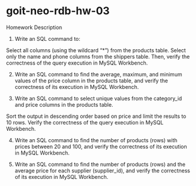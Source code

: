 # goit-neo-rdb-hw-03

Homework Description



1. Write an SQL command to:

Select all columns (using the wildcard “*”) from the products table.
Select only the name and phone columns from the shippers table.
Then, verify the correctness of the query execution in MySQL Workbench.



2. Write an SQL command to find the average, maximum, and minimum values of the price column in the products table, and verify the correctness of its execution in MySQL Workbench.



3. Write an SQL command to select unique values from the category_id and price columns in the products table.

Sort the output in descending order based on price and limit the results to 10 rows. Verify the correctness of the query execution in MySQL Workbench.



4. Write an SQL command to find the number of products (rows) with prices between 20 and 100, and verify the correctness of its execution in MySQL Workbench.



5. Write an SQL command to find the number of products (rows) and the average price for each supplier (supplier_id), and verify the correctness of its execution in MySQL Workbench.